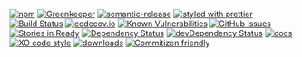 [![npm](https://img.shields.io/npm/v/es6-modules-playground.svg)](https://www.npmjs.com/package/es6-modules-playground)
[![Greenkeeper](https://badges.greenkeeper.io/arlac77/es6-modules-playground.svg)](https://greenkeeper.io/)
[![semantic-release](https://img.shields.io/badge/%20%20%F0%9F%93%A6%F0%9F%9A%80-semantic--release-e10079.svg)](https://github.com/arlac77/es6-modules-playground)
[![styled with prettier](https://img.shields.io/badge/styled_with-prettier-ff69b4.svg)](https://github.com/prettier/prettier)
[![Build Status](https://secure.travis-ci.org/arlac77/es6-modules-playground.png)](http://travis-ci.org/arlac77/es6-modules-playground)
[![codecov.io](http://codecov.io/github/arlac77/es6-modules-playground/coverage.svg?branch=master)](http://codecov.io/github/arlac77/es6-modules-playground?branch=master)
[![Known Vulnerabilities](https://snyk.io/test/github/arlac77/es6-modules-playground/badge.svg)](https://snyk.io/test/github/arlac77/es6-modules-playground)
[![GitHub Issues](https://img.shields.io/github/issues/arlac77/es6-modules-playground.svg?style=flat-square)](https://github.com/arlac77/es6-modules-playground/issues)
[![Stories in Ready](https://badge.waffle.io/arlac77/es6-modules-playground.svg?label=ready&title=Ready)](http://waffle.io/arlac77/es6-modules-playground)
[![Dependency Status](https://david-dm.org/arlac77/es6-modules-playground.svg)](https://david-dm.org/arlac77/es6-modules-playground)
[![devDependency Status](https://david-dm.org/arlac77/es6-modules-playground/dev-status.svg)](https://david-dm.org/arlac77/es6-modules-playground#info=devDependencies)
[![docs](http://inch-ci.org/github/arlac77/es6-modules-playground.svg?branch=master)](http://inch-ci.org/github/arlac77/es6-modules-playground)
[![XO code style](https://img.shields.io/badge/code_style-XO-5ed9c7.svg)](https://github.com/sindresorhus/xo)
[![downloads](http://img.shields.io/npm/dm/es6-modules-playground.svg?style=flat-square)](https://npmjs.org/package/es6-modules-playground)
[![Commitizen friendly](https://img.shields.io/badge/commitizen-friendly-brightgreen.svg)](http://commitizen.github.io/cz-cli/)
